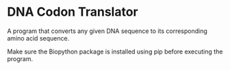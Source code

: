 # DNA Codon Translator
 
A program that converts any given DNA sequence to its corresponding amino acid sequence.

Make sure the Biopython package is installed using pip before executing the program.
